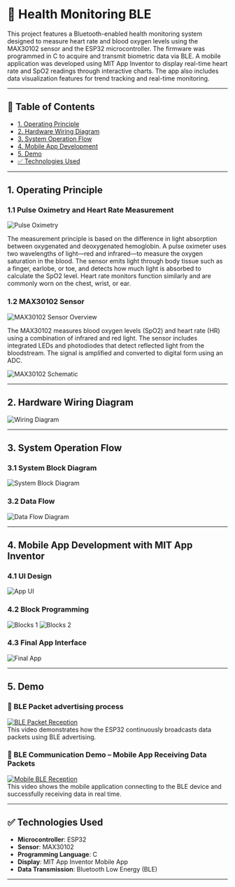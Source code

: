 
# 🤖 Health Monitoring BLE

This project features a Bluetooth-enabled health monitoring system designed to measure heart rate and blood oxygen levels using the MAX30102 sensor and the ESP32 microcontroller. The firmware was programmed in C to acquire and transmit biometric data via BLE. A mobile application was developed using MIT App Inventor to display real-time heart rate and SpO2 readings through interactive charts. The app also includes data visualization features for trend tracking and real-time monitoring.

---

## 📌 Table of Contents

- [1. Operating Principle](#1-operating-principle)
- [2. Hardware Wiring Diagram](#2-hardware-wiring-diagram)
- [3. System Operation Flow](#3-system-operation-flow)
- [4. Mobile App Development](#4-mobile-app-development)
- [5. Demo](#5-demo)
- [✅ Technologies Used](#-technologies-used)

---

## 1. Operating Principle

### 1.1 Pulse Oximetry and Heart Rate Measurement
![Pulse Oximetry](https://i.imgur.com/vYC4ZbQ.png)

The measurement principle is based on the difference in light absorption between oxygenated and deoxygenated hemoglobin. A pulse oximeter uses two wavelengths of light—red and infrared—to measure the oxygen saturation in the blood. The sensor emits light through body tissue such as a finger, earlobe, or toe, and detects how much light is absorbed to calculate the SpO2 level. Heart rate monitors function similarly and are commonly worn on the chest, wrist, or ear.

### 1.2 MAX30102 Sensor
![MAX30102 Sensor Overview](https://i.imgur.com/PQfHPLz.png)

The MAX30102 measures blood oxygen levels (SpO2) and heart rate (HR) using a combination of infrared and red light. The sensor includes integrated LEDs and photodiodes that detect reflected light from the bloodstream. The signal is amplified and converted to digital form using an ADC.

![MAX30102 Schematic](https://i.imgur.com/QEPcDPW.png)

---

## 2. Hardware Wiring Diagram
![Wiring Diagram](https://i.imgur.com/hHhhpoH.png)

---

## 3. System Operation Flow

### 3.1 System Block Diagram
![System Block Diagram](https://i.imgur.com/He2zY34.png)

### 3.2 Data Flow
![Data Flow Diagram](https://i.imgur.com/T90ruGr.png)

---

## 4. Mobile App Development with MIT App Inventor

### 4.1 UI Design
![App UI](https://i.imgur.com/xOcw54c.png)

### 4.2 Block Programming
![Blocks 1](https://i.imgur.com/y4z7pJZ.png)
![Blocks 2](https://i.imgur.com/DFrBkk5.png)

### 4.3 Final App Interface
![Final App](https://i.imgur.com/LYu6sfl.png)

---

## 5. Demo
### 🔗 BLE Packet advertising process
[![BLE Packet Reception](https://img.youtube.com/vi/YfaoEofEVxw/0.jpg)](https://youtube.com/shorts/YfaoEofEVxw?feature=share)  
This video demonstrates how the ESP32 continuously broadcasts data packets using BLE advertising.

### 📱 BLE Communication Demo – Mobile App Receiving Data Packets  
[![Mobile BLE Reception](https://img.youtube.com/vi/ORNJgFoQhWs/0.jpg)](https://youtube.com/shorts/ORNJgFoQhWs?feature=share)  
This video shows the mobile application connecting to the BLE device and successfully receiving data in real time.


---

## ✅ Technologies Used

- **Microcontroller**: ESP32  
- **Sensor**: MAX30102  
- **Programming Language**: C  
- **Display**: MIT App Inventor Mobile App  
- **Data Transmission**: Bluetooth Low Energy (BLE)

---
